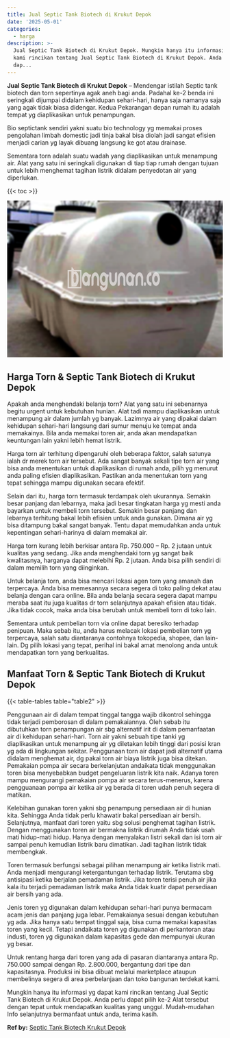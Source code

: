 ```yaml
---
title: Jual Septic Tank Biotech di Krukut Depok
date: '2025-05-01'
categories:
  - harga
description: >-
  Jual Septic Tank Biotech di Krukut Depok. Mungkin hanya itu informasi yg dapat
  kami rincikan tentang Jual Septic Tank Biotech di Krukut Depok. Anda perlu
  dap...
---
```


**Jual Septic Tank Biotech di Krukut Depok** – Mendengar istilah Septic tank biotech dan torn sepertinya agak aneh bagi anda. Padahal ke-2 benda ini seringkali dijumpai didalam kehidupan sehari-hari, hanya saja namanya saja yang agak tidak biasa didengar. Kedua Pekarangan depan rumah itu adalah tempat yg diaplikasikan untuk penampungan.

Bio septictank sendiri yakni suatu bio technology yg memakai proses pengolahan limbah domestic jadi tinja bakal bisa diolah jadi sangat efisien menjadi carian yg layak dibuang langsung ke got atau drainase.

Sementara torn adalah suatu wadah yang diaplikasikan untuk menampung air. Alat yang satu ini seringkali digunakan di tiap tiap rumah dengan tujuan untuk lebih menghemat tagihan listrik didalam penyedotan air yang diperlukan.

{{< toc >}}

![Jual Septic Tank Biotech di Krukut Depok](/images/jual-bio-septictank-20.png)

## Harga Torn & Septic Tank Biotech di Krukut Depok

Apakah anda menghendaki belanja torn? Alat yang satu ini sebenarnya begitu urgent untuk kebutuhan hunian. Alat tadi mampu diaplikasikan untuk menampung air dalam jumlah yg banyak. Lazimnya air yang dipakai dalam kehidupan sehari-hari langsung dari sumur menuju ke tempat anda memakainya. Bila anda memakai toren air, anda akan mendapatkan keuntungan lain yakni lebih hemat listrik.

Harga torn air terhitung dipengaruhi oleh beberapa faktor, salah satunya ialah dr merek torn air tersebut. Ada sangat banyak sekali tipe torn air yang bisa anda menentukan untuk diaplikasikan di rumah anda, pilih yg menurut anda paling efisien diaplikasikan. Pastikan anda menentukan torn yang tepat sehingga mampu digunakan secara efektif.

Selain dari itu, harga torn termasuk terdampak oleh ukurannya. Semakin besar panjang dan lebarnya, maka jadi besar tingkatan harga yg mesti anda bayarkan untuk membeli torn tersebut. Semakin besar panjang dan lebarnya terhitung bakal lebih efisien untuk anda gunakan. Dimana air yg bisa ditampung bakal sangat banyak. Tentu dapat memudahkan anda untuk kepentingan sehari-harinya di dalam memakai air.

Harga torn kurang lebih berkisar antara Rp. 750.000 – Rp. 2 jutaan untuk kualitas yang sedang. Jika anda menghendaki torn yg sangat baik kwalitasnya, harganya dapat melebihi Rp. 2 jutaan. Anda bisa pilih sendiri di dalam memilih torn yang diinginkan.

Untuk belanja torn, anda bisa mencari lokasi agen torn yang amanah dan terpercaya. Anda bisa memesannya secara segera di toko paling dekat atau belanja dengan cara online. Bila anda belanja secara segera dapat mampu meraba saat itu juga kualitas dr torn selanjutnya apakah efisien atau tidak. Jika tidak cocok, maka anda bisa berubah untuk membeli torn di toko lain.

Sementara untuk pembelian torn via online dapat beresiko terhadap penipuan. Maka sebab itu, anda harus melacak lokasi pembelian torn yg terpercaya, salah satu diantaranya contohnya tokopedia, shopee, dan lain-lain. Dg pilih lokasi yang tepat, perihal ini bakal amat menolong anda untuk mendapatkan torn yang berkualitas.

## Manfaat Torn & Septic Tank Biotech di Krukut Depok

{{< table-tables table="table2" >}}

Penggunaan air di dalam tempat tinggal tangga wajib dikontrol sehingga tidak terjadi pemborosan di dalam pemakaiannya. Oleh sebab itu dibutuhkan torn penampungan air sbg alternatif irit di dalam pemanfaatan air di kehidupan sehari-hari. Torn air yakni sebuah tipe tanki yg diaplikasikan untuk menampung air yg diletakan lebih tinggi dari posisi kran yg ada di lingkungan sekitar. Penggunaan torn air dapat jadi alternatif utama didalam menghemat air, dg pakai torn air biaya listrik juga bisa ditekan. Pemakaian pompa air secara berkelanjutan andaikata tidak menggunakan toren bisa menyebabkan budget pengeluaran listrik kita naik. Adanya toren mampu mengurangi pemakaian pompa air secara terus-menerus, karena pengguanaan pompa air ketika air yg berada di toren udah penuh segera di matikan.

Kelebihan gunakan toren yakni sbg penampung persediaan air di hunian kita. Sehingga Anda tidak perlu khawatir bakal persediaan air bersih. Selanjutnya, manfaat dari toren yaitu sbg solusi penghemat tagihan listrik. Dengan menggunakan toren air bermakna listrik dirumah Anda tidak usah mati hidup-mati hidup. Hanya dengan menyalakan listri sekali dan isi torn air sampai penuh kemudian listrik baru dimatikan. Jadi tagihan listrik tidak membengkak.

Toren termasuk berfungsi sebagai pilihan menampung air ketika listrik mati. Anda menjadi mengurangi ketergantungan terhadap listrik. Terutama sbg antisipasi ketika berjalan pemadaman listrik. Jika toren terisi penuh air jika kala itu terjadi pemadaman listrik maka Anda tidak kuatir dapat persediaan air bersih yang ada.

Jenis toren yg digunakan dalam kehidupan sehari-hari punya bermacam acam jenis dan panjang juga lebar. Pemakaianya sesuai dengan kebutuhan yg ada. Jika hanya satu tempat tinggal saja, bisa cuma memakai kapasitas toren yang kecil. Tetapi andaikata toren yg digunakan di perkantoran atau industi, toren yg digunakan dalam kapasitas gede dan mempunyai ukuran yg besar.

Untuk rentang harga dari toren yang ada di pasaran diantaranya antara Rp. 750.000 sampai dengan Rp. 2.800.000, bergantung dari tipe dan kapasitasnya. Produksi ini bisa dibuat melalui marketplace ataupun membelinya segera di area perbelanjaan dan toko bangunan terdekat kami.

Mungkin hanya itu informasi yg dapat kami rincikan tentang Jual Septic Tank Biotech di Krukut Depok. Anda perlu dapat pilih ke-2 Alat tersebut dengan tepat untuk mendapatkan kualitas yang unggul. Mudah-mudahan Info selanjutnya bermanfaat untuk anda, terima kasih.

**Ref by:** [Septic Tank Biotech Krukut Depok](https://id.wikipedia.org/wiki/Septic)
